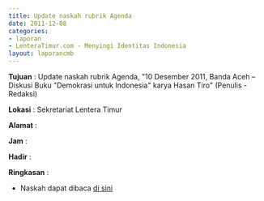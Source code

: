 ```yaml
---
title: Update naskah rubrik Agenda
date: 2011-12-08
categories:
- laporan
- LenteraTimur.com - Menyingi Identitas Indonesia
layout: laporancmb
---
```


**Tujuan** : Update naskah rubrik Agenda, "10 Desember 2011, Banda Aceh – Diskusi Buku "Demokrasi untuk Indonesia" karya Hasan Tiro" (Penulis - Redaksi)

**Lokasi** : Sekretariat Lentera Timur

**Alamat** : 

**Jam** : 

**Hadir** : 

**Ringkasan** : 
* Naskah dapat dibaca [di sini](http://www.lenteratimur.com/10-desember-2011-banda-aceh-diskusi-buku-demokrasi-untuk-indonesia-karya-hasan-tiro/)
